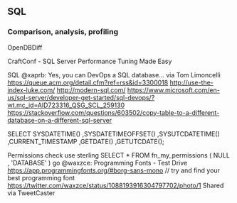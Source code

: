 ## SQL

### Comparison, analysis, profiling
OpenDBDiff

CraftConf - SQL Server Performance Tuning Made Easy

SQL
@xaprb: Yes, you can DevOps a SQL database... via Tom Limoncelli https://queue.acm.org/detail.cfm?ref=rss&id=3300018
http://use-the-index-luke.com/
http://modern-sql.com/
https://www.microsoft.com/en-us/sql-server/developer-get-started/sql-devops/?wt.mc_id=AID723316_QSG_SCL_259130
https://stackoverflow.com/questions/603502/copy-table-to-a-different-database-on-a-different-sql-server


SELECT SYSDATETIME() 
    ,SYSDATETIMEOFFSET() 
    ,SYSUTCDATETIME() 
    ,CURRENT_TIMESTAMP 
    ,GETDATE() 
    ,GETUTCDATE(); 



Permissions check
use sterling
SELECT * FROM fn_my_permissions ( NULL , 'DATABASE' ) 
go
@waxzce: Programming Fonts - Test Drive https://app.programmingfonts.org/#borg-sans-mono // try and find your best programming font https://twitter.com/waxzce/status/1088193916304797702/photo/1
Shared via TweetCaster
